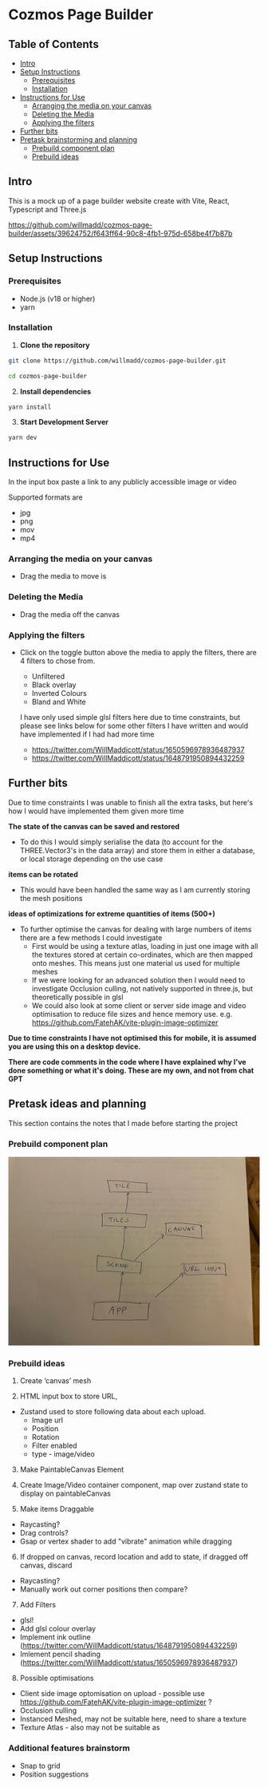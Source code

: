 # Cozmos Page Builder

## Table of Contents

- [Intro](#intro)
- [Setup Instructions](#setup-instructions)
  - [Prerequisites](#prerequisites)
  - [Installation](#installation)
- [Instructions for Use](#instructions-for-use)
  - [Arranging the media on your canvas](#arranging-the-media-on-your-canvas)
  - [Deleting the Media](#deleting-the-media)
  - [Applying the filters](#applying-the-filters)
- [Further bits](#further-bits)
- [Pretask brainstorming and planning](#pretask-ideas-and-planning)
  - [Prebuild component plan](#prebuild-component-plan)
  - [Prebuild ideas](#prebuild-ideas)

## Intro

This is a mock up of a page builder website create with Vite, React, Typescript and Three.js

https://github.com/willmadd/cozmos-page-builder/assets/39624752/f643ff64-90c8-4fb1-975d-658be4f7b87b

## Setup Instructions

### Prerequisites

- Node.js (v18 or higher)
- yarn

### Installation

1. **Clone the repository**

```sh
git clone https://github.com/willmadd/cozmos-page-builder.git
```

```sh
cd cozmos-page-builder
```

2. **Install dependencies**

```sh
yarn install
```

3. **Start Development Server**

```sh
yarn dev
```

## Instructions for Use

In the input box paste a link to any publicly accessible image or video

Supported formats are

- jpg
- png
- mov
- mp4

### Arranging the media on your canvas

- Drag the media to move is

### Deleting the Media

- Drag the media off the canvas

### Applying the filters

- Click on the toggle button above the media to apply the filters, there are 4 filters to chose from.

  - Unfiltered
  - Black overlay
  - Inverted Colours
  - Bland and White

  I have only used simple glsl filters here due to time constraints, but please see links below for some other filters I have written and would have implemented if I had had more time

  - https://twitter.com/WillMaddicott/status/1650596978936487937
  - https://twitter.com/WillMaddicott/status/1648791950894432259

## Further bits

Due to time constraints I was unable to finish all the extra tasks, but here's how I would have implemented them given more time

**The state of the canvas can be saved and restored**

- To do this I would simply serialise the data (to account for the THREE.Vector3's in the data array) and store them in either a database, or local storage depending on the use case

**items can be rotated**

- This would have been handled the same way as I am currently storing the mesh positions

**ideas of optimizations for extreme quantities of items (500+)**

- To further optimise the canvas for dealing with large numbers of items there are a few methods I could investigate
  - First would be using a texture atlas, loading in just one image with all the textures stored at certain co-ordinates, which are then mapped onto meshes. This means just one material us used for multiple meshes
  - If we were looking for an advanced solution then I would need to investigate Occlusion culling, not natively supported in three.js, but theoretically possible in glsl
  - We could also look at some client or server side image and video optimisation to reduce file sizes and hence memory use. e.g. https://github.com/FatehAK/vite-plugin-image-optimizer

**Due to time constraints I have not optimised this for mobile, it is assumed you are using this on a desktop device.**

**There are code comments in the code where I have explained why I've done something or what it's doing. These are my own, and not from chat GPT**

## Pretask ideas and planning

This section contains the notes that I made before starting the project

### Prebuild component plan

![diagram of potential component layout](/public/images/component-plan.png)

### Prebuild ideas

1. Create ‘canvas’ mesh

2. HTML input box to store URL,

- Zustand used to store following data about each upload.
  - Image url
  - Position
  - Rotation
  - Filter enabled
  - type - image/video

3. Make PaintableCanvas Element

4. Create Image/Video container component, map over zustand state to display on paintableCanvas

5. Make items Draggable

- Raycasting?
- Drag controls?
- Gsap or vertex shader to add "vibrate" animation while dragging

6. If dropped on canvas, record location and add to state, if dragged off canvas, discard

- Raycasting?
- Manually work out corner positions then compare?

7. Add Filters

- glsl!
- Add glsl colour overlay
- Implement ink outline (https://twitter.com/WillMaddicott/status/1648791950894432259)
- Imlement pencil shading (https://twitter.com/WillMaddicott/status/1650596978936487937)

8. Possible optimisations

- Client side image optomisation on upload - possible use https://github.com/FatehAK/vite-plugin-image-optimizer ?
- Occlusion culling
- Instanced Meshed, may not be suitable here, need to share a texture
- Texture Atlas - also may not be suitable as

### Additional features brainstorm

- Snap to grid
- Position suggestions
